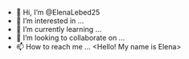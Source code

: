 - 👋 Hi, I’m @ElenaLebed25
- 👀 I’m interested in ...
- 🌱 I’m currently learning ...
- 💞️ I’m looking to collaborate on ...
- 📫 How to reach me ...
<Hello! My name is Elena>
